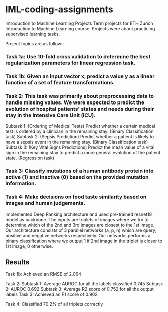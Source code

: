 # IML-coding-assignments

Introduction to Machine Learning Projects
Term projects for ETH Zurich Introduction to Machine Learning course. Projects were about practicing supervised learning tasks.

Project topics are as follow:

### Task 1a: Use 10-fold cross validation to determine the best regularization parameters for linear regression task.

### Task 1b: Given an input vector x, predict a value y as a linear function of a set of feature transformations.

### Task 2: This task was primarily about preprocessing data to handle missing values. We were expected to predict the evolution of hospital patients' states and needs during their stay in the Intensive Care Unit (ICU).

Subtask 1: (Ordering of Medical Tests) Predict whether a certain medical test is ordered by a clinician in the remaining stay. (Binary Classification task)
Subtask 2: (Sepsis Prediction) Predict whether a patient is likely to have a sepsis event in the remaining stay. (Binary Classification task)
Subtask 3: (Key Vital Signs Predictions) Predict the mean value of a vital sign in the remaining stay to predict a more general evolution of the patient state. (Regression task)

### Task 3: Classify mutations of a human antibody protein into active (1) and inactive (0) based on the provided mutation information.

### Task 4: Make decisions on food taste similarity based on images and human judgements.

Implemented Deep Ranking architecture and used pre-trained resnet18 model as backbone. The inputs are triplets of images where we try to determine which of the 2nd and 3rd images are closest to the 1st image. Our architecture consists of 3 parallel networks (a, p, n) which are query, positive and negative networks respectively. Our networks performs a binary classification where we output 1 if 2nd image in the triplet is closer to 1st image, 0 otherwise.

## Results

Task 1b: Achieved an RMSE of 2.064

Task 2:
Subtask 1: Average AUROC for all the labels classified 0.745
Subtask 2: AUROC 0.692
Subtask 3: Average R2 score of 0.752 for all the output labels
Task 3: Achieved an F1 score of 0.902

Task 4: Classified 70.2% of all triplets correctly
